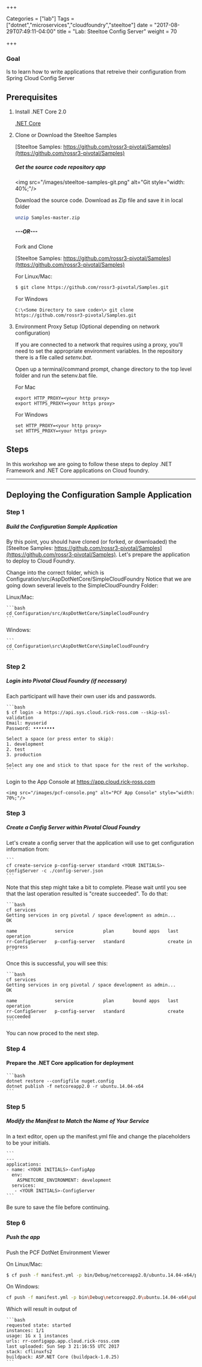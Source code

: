 +++

Categories = ["lab"]
Tags = ["dotnet","microservices","cloudfoundry","steeltoe"]
date = "2017-08-29T07:49:11-04:00"
title = "Lab: Steeltoe Config Server"
weight = 70

+++

### Goal

Is to learn how to write applications that retreive their configuration from Spring Cloud Config Server  

<!--more-->

Prerequisites
--

1. Install .NET Core 2.0

    [.NET Core](https://www.microsoft.com/net/core)

2. Clone or Download the Steeltoe Samples

	[Steeltoe Samples:  https://github.com/rossr3-pivotal/Samples](https://github.com/rossr3-pivotal/Samples)

	##### Get the source code repository app

	<img src="/images/steeltoe-samples-git.png" alt="Git style="width: 40%;"/>

	Download the source code. Download as Zip file and save it in local folder

	```bash
	unzip Samples-master.zip
	```
	##### ---OR---

	Fork and Clone

	[Steeltoe Samples:  https://github.com/rossr3-pivotal/Samples](https://github.com/rossr3-pivotal/Samples)

	For Linux/Mac:
	```bash
	$ git clone https://github.com/rossr3-pivotal/Samples.git
	```

	For Windows
	```
	C:\<Some Directory to save code>\> git clone https://github.com/rossr3-pivotal/Samples.git
	```
	
3. Environment Proxy Setup (Optional depending on network configuration)

	If you are connected to a network that requires using a proxy, you'll need to set the appropriate environment variables. In the repository there is a file called *setenv.bat*.

	Open up a terminal/command prompt, change directory to the top level folder and run the setenv.bat file.

	For Mac
	```
	export HTTP_PROXY=<your http proxy>
	export HTTPS_PROXY=<your https proxy>
	```

	For Windows
	```
	set HTTP_PROXY=<your http proxy>
	set HTTPS_PROXY=<your https proxy>
	```
	
Steps
--

In this workshop we are going to follow these steps to deploy .NET Framework and .NET Core applications on Cloud foundry.

***
## Deploying the Configuration Sample Application

### Step 1
##### Build the Configuration Sample Application

By this point, you should have cloned (or forked, or downloaded) the [Steeltoe Samples:  https://github.com/rossr3-pivotal/Samples](https://github.com/rossr3-pivotal/Samples).  Let's prepare the application to deploy to Cloud Foundry. 

Change into the correct folder, which is Configuration/src/AspDotNetCore/SimpleCloudFoundry Notice that we are going down several levels to the SimpleCloudFoundry Folder:

Linux/Mac:

    ```bash
    cd Configuration/src/AspDotNetCore/SimpleCloudFoundry
    ```

Windows:

    ```
    cd Configuration\src\AspDotNetCore\SimpleCloudFoundry
    ```
  
### Step 2
##### Login into Pivotal Cloud Foundry (if necessary)

Each participant will have their own user ids and passwords.  

    ```bash
    $ cf login -a https://api.sys.cloud.rick-ross.com --skip-ssl-validation
    Email: myuserid
    Password: ••••••••
    
    Select a space (or press enter to skip):
    1. development
    2. test
    3. production
    
    Select any one and stick to that space for the rest of the workshop.
    ```

Login to the App Console at https://app.cloud.rick-ross.com

    <img src="/images/pcf-console.png" alt="PCF App Console" style="width: 70%;"/>

### Step 3
##### Create a Config Server within Pivotal Cloud Foundry

Let's create a config server that the application will use to get configuration information from:

    ```
    cf create-service p-config-server standard <YOUR INITIALS>-ConfigServer -c ./config-server.json
    ```

Note that this step might take a bit to complete. Please wait until you see that the last operation resulted is "create succeeded". To do that:

    ```bash
    cf services
    Getting services in org pivotal / space development as admin...
    OK
    
    name              service           plan       bound apps   last operation
    rr-ConfigServer   p-config-server   standard                create in progress
    ```
    
Once this is successful, you will see this:

    ```bash
    cf services
    Getting services in org pivotal / space development as admin...
    OK
    
    name              service           plan       bound apps   last operation
    rr-ConfigServer   p-config-server   standard                create succeeded
    ```

You can now proced to the next step. 
    
### Step 4
#### Prepare the .NET Core application for deployment

    ```bash
    dotnet restore --configfile nuget.config
    dotnet publish -f netcoreapp2.0 -r ubuntu.14.04-x64
    ```

### Step 5
##### Modify the Manifest to Match the Name of Your Service

In a text editor, open up the manifest.yml file and change the <YOUR INITIALS> placeholders to be your initials.

    ```
    ---
    applications:
    - name: <YOUR INITIALS>-ConfigApp
      env:
        ASPNETCORE_ENVIRONMENT: development
      services:
       - <YOUR INITIALS>-ConfigServer 
    ```
    
Be sure to save the file before continuing.

### Step 6
##### Push the app

Push the PCF DotNet Environment Viewer

On Linux/Mac:

  ```bash
  $ cf push -f manifest.yml -p bin/Debug/netcoreapp2.0/ubuntu.14.04-x64/publish 
  ```
  
 On Windows: 
  
  ```bash
  cf push -f manifest.yml -p bin\Debug\netcoreapp2.0\ubuntu.14.04-x64\publish
  ```

Which will result in output of

    ```bash
    requested state: started
    instances: 1/1
    usage: 1G x 1 instances
    urls: rr-configapp.app.cloud.rick-ross.com
    last uploaded: Sun Sep 3 21:16:55 UTC 2017
    stack: cflinuxfs2
    buildpack: ASP.NET Core (buildpack-1.0.25)
    ```

